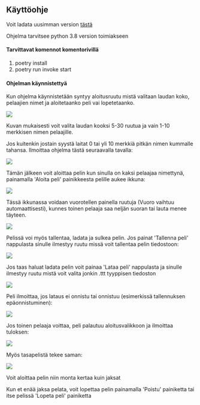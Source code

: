 ## Käyttöohje

Voit ladata uusimman version [tästä](https://github.com/TatuSorjonen/ot-harjoitustyo/releases/tag/v1.0.0)

Ohjelma tarvitsee python 3.8 version toimiakseen

#### Tarvittavat komennot komentorivillä

1. poetry install
2. poetry run invoke start

#### Ohjelman käynnistettyä

Kun ohjelma käynnistetään syntyy aloitusruutu mistä valitaan laudan koko, pelaajien nimet ja aloitetaanko peli vai lopetetaanko.

![](./Kuvat/Aloitusruutu.png)

Kuvan mukaisesti voit valita laudan kooksi 5-30 ruutua ja vain 1-10 merkkisen nimen pelaajille.

Jos kuitenkin jostain syystä laitat 0 tai yli 10 merkkiä pitkän nimen kummalle tahansa. Ilmoittaa ohjelma tästä seuraavalla tavalla:

![](./Kuvat/Virhenimi.png)

Tämän jälkeen voit aloittaa pelin kun sinulla on kaksi pelaajaa nimettynä, painamalla 'Aloita peli' painikkeesta
pelille aukee ikkuna:

![](./Kuvat/Lauta.png)

Tässä ikkunassa voidaan vuorotellen painella ruutuja (Vuoro vaihtuu automaattisesti), kunnes toinen pelaaja saa neljän suoran tai lauta menee täyteen.

![](./Kuvat/Toisenvuoro.png)

Pelissä voi myös tallentaa, ladata ja sulkea pelin.
Jos painat 'Tallenna peli' nappulasta sinulle ilmestyy ruutu missä voit tallentaa pelin tiedostoon:

![](./Kuvat/Tallennus.png)

Jos taas haluat ladata pelin voit painaa 'Lataa peli' nappulasta ja sinulle ilmestyy ruutu mistä voit valita jonkin .ttt tyyppisen tiedoston

![](./Kuvat/Lataus.png)

Peli ilmoittaa, jos lataus ei onnistu tai onnistuu (esimerkissä tallennuksen epäonnistuminen):

![](./Kuvat/Tallennus_epaonnistui.png)

Jos toinen pelaaja voittaa, peli palautuu aloitusvalikkoon ja ilmoittaa tuloksen:

![](./Kuvat/Voittaja.png)

Myös tasapelistä tekee saman:

![](./Kuvat/Tasapeli.png)

Voit aloittaa pelin niin monta kertaa kuin jaksat

Kun et enää jaksa pelata, voit lopettaa pelin painamalla 'Poistu' painiketta tai itse pelissä 'Lopeta peli' painiketta
